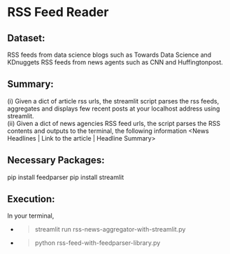 # RSS Feed Reader

## Dataset: 
RSS feeds from data science blogs such as Towards Data Science and KDnuggets
RSS feeds from news agents such as CNN and Huffingtonpost. 

## Summary: 
(i) Given a dict of article rss urls, the streamlit script parses the rss feeds, aggregates and displays few recent posts at your localhost address using streamlit. <br>
(ii) Given a dict of news agencies RSS feed urls, the script parses the RSS contents and outputs to the terminal, the following information <News Headlines | Link to the article | Headline Summary>

## Necessary Packages:
pip install feedparser
pip install streamlit

## Execution:
In your terminal, 
- >streamlit run rss-news-aggregator-with-streamlit.py
- >python rss-feed-with-feedparser-library.py
